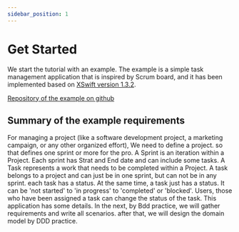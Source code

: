 ```yaml
---
sidebar_position: 1
---
```


# Get Started

We start the tutorial with an example. The example is a simple task management application that is inspired by Scrum board, and it has been implemented based on [XSwift version 1.3.2](https://www.nuget.org/packages/XSwift/).  

[Repository of the example on github](https://github.com/xswift-project/example-xswift-task-management/tree/based-on-efcore)

## Summary of the example requirements

For managing a project (like a software development project, a marketing campaign, or any other organized effort), We need to define a project. so that defines one sprint or more for the pro. A Sprint is an iteration within a Project. Each sprint has Strat and End date and can include some tasks. A Task represents a work that needs to be completed within a Project. A task belongs to a project and can just be in one sprint, but can not be in any sprint. each task has a status. At the same time, a task just has a status. It can be 'not started' to 'in progress' to 'completed' or 'blocked'. Users, those who have been assigned a task can change the status of the task. This application has some details. In the next, by Bdd practice, we will gather requirements and write all scenarios. after that, we will design the domain model by DDD practice.

